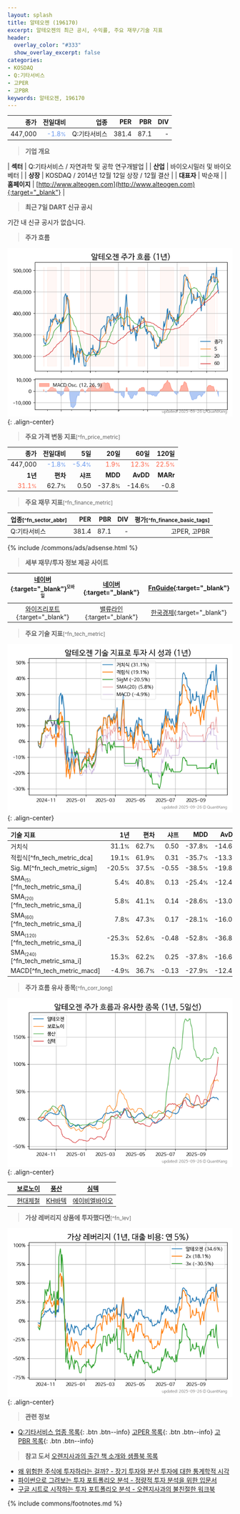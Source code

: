 ```yaml
---
layout: splash
title: 알테오젠 (196170)
excerpt: 알테오젠의 최근 공시, 수익률, 주요 재무/기술 지표
header:
  overlay_color: "#333"
  show_overlay_excerpt: false
categories:
- KOSDAQ
- Q:기타서비스
- 고PER
- 고PBR
keywords: 알테오젠, 196170
---
```


| **종가** | **전일대비** | **업종** | **PER** | **PBR** | **DIV** |
| -------: | -----------: | -------: | ------: | ------: | ------: |
| 447,000 | <span style="color: cornflowerblue">-1.8<small>%</small></span> | Q:기타서비스 | 381.4 | 87.1 | - |

<!-- more -->


> **기업 개요**<a id="company"></a>

| <span style="white-space:nowrap;">**섹터**</span> | Q:기타서비스 / 자연과학 및 공학 연구개발업 |
| <span style="white-space:nowrap;">**산업**</span> | 바이오시밀러 및 바이오베터 |
| <span style="white-space:nowrap;">**상장**</span> | KOSDAQ / 2014년 12월 12일 상장 / 12월 결산 |
| <span style="white-space:nowrap;">**대표자**</span> | 박순재 |
| <span style="white-space:nowrap;">**홈페이지**</span> | [http://www.alteogen.com](http://www.alteogen.com){:target="_blank"} |


> **최근 7일 DART 신규 공시**<a id="dart"></a>

기간 내 신규 공시가 없습니다.


> **주가 흐름**<a id="price"></a>

![196170](/stock/images/196170.png){: .align-center}


> **주요 가격 변동 지표**<small>[^fn_price_metric]</small>

| **종가** | **전일대비** | **5일** | **20일** | **60일** | **120일** |
| -------: | -----------: | ------: | -------: | -------: | --------: |
| 447,000 | <span style="color: cornflowerblue">-1.8<small>%</small></span> | <span style="color: cornflowerblue">-5.4<small>%</small></span> | <span style="color: tomato">1.9<small>%</small></span> | <span style="color: tomato">12.3<small>%</small></span> | <span style="color: tomato">22.5<small>%</small></span> |
| **1년** | **편차** | **샤프** | **MDD** | **AvDD** | **MARr** |
| <span style="color: tomato">31.1<small>%</small></span> | 62.7<small>%</small> | 0.50 | -37.8<small>%</small> | -14.6<small>%</small> | -0.8 |


> **주요 재무 지표**<small>[^fn_finance_metric]</small>

| **업종**<small>[^fn_sector_abbr]</small> | **PER** | **PBR** | **DIV** | **평가**<small>[^fn_finance_basic_tags]</small> |
| :--------------------------------------- | ------: | ------: | ------: | ----------------------------------------------: |
| Q:기타서비스 | 381.4 | 87.1 | - | 고PER, 고PBR |



{% include /commons/ads/adsense.html %}

> **세부 재무/투자 정보 제공 사이트**

| [네이버](https://m.stock.naver.com/domestic/stock/196170/finance/summary){:target="_blank"}<sup><small>모바일</small></sup> | [네이버](https://finance.naver.com/item/coinfo.naver?code=196170){:target="_blank"} | [FnGuide](https://comp.fnguide.com/SVO2/ASP/SVD_Invest.asp?gicode=A196170&MenuYn=Y){:target="_blank"} |
| :---: | :---: | :---: |
| [와이즈리포트](https://comp.wisereport.co.kr/company/c1040001.aspx?cmp_cd=196170){:target="_blank"} | [밸류라인](https://www.valueline.co.kr/finance/summary/196170){:target="_blank"} | [한국경제](https://markets.hankyung.com/stock/196170/financial-summary){:target="_blank"} |


> **주요 기술 지표**<small>[^fn_tech_metric]</small>


![196170](/stock/images/196170_tech.png){: .align-center}

| **기술 지표** | **1년** | **편차** | **샤프** | **MDD** | **AvDD** |
| :------------ | ------: | -----------: | -------: | ------: | -------: |
| 거치식 | 31.1<small>%</small> | 62.7<small>%</small> | 0.50 | -37.8<small>%</small> | -14.6<small>%</small> |
| 적립식[^fn_tech_metric_dca] | 19.1<small>%</small> | 61.9<small>%</small> | 0.31 | -35.7<small>%</small> | -13.3<small>%</small> |
| Sig. M[^fn_tech_metric_sigm] | -20.5<small>%</small> | 37.5<small>%</small> | -0.55 | -38.5<small>%</small> | -19.8<small>%</small> |
| SMA<small><sub>(5)</sub></small>[^fn_tech_metric_sma_i] | 5.4<small>%</small> | 40.8<small>%</small> | 0.13 | -25.4<small>%</small> | -12.4<small>%</small> |
| SMA<small><sub>(20)</sub></small>[^fn_tech_metric_sma_i] | 5.8<small>%</small> | 41.1<small>%</small> | 0.14 | -28.6<small>%</small> | -13.0<small>%</small> |
| SMA<small><sub>(60)</sub></small>[^fn_tech_metric_sma_i] | 7.8<small>%</small> | 47.3<small>%</small> | 0.17 | -28.1<small>%</small> | -16.0<small>%</small> |
| SMA<small><sub>(120)</sub></small>[^fn_tech_metric_sma_i] | -25.3<small>%</small> | 52.6<small>%</small> | -0.48 | -52.8<small>%</small> | -36.8<small>%</small> |
| SMA<small><sub>(240)</sub></small>[^fn_tech_metric_sma_i] | 15.3<small>%</small> | 62.2<small>%</small> | 0.25 | -37.8<small>%</small> | -16.6<small>%</small> |
| MACD[^fn_tech_metric_macd] | -4.9<small>%</small> | 36.7<small>%</small> | -0.13 | -27.9<small>%</small> | -12.4<small>%</small> |


> **주가 흐름 유사 종목**<a id="corr"></a><small>[^fn_corr_long]</small>

![196170](/stock/images/196170_corr.png){: .align-center}

|       | [보로노이](/310210/) | [풍산](/103140/) | [심텍](/222800/) |
| :---: | :------------------------------------: | :------------------------------------: | :------------------------------------: |
|       | [현대제철](/004020/) | [KH바텍](/060720/) | [에이비엘바이오](/298380/) |


> **가상 레버리지 상품에 투자했다면**<a id="2x"></a><small>[^fn_lev]</small>

![196170](/stock/images/196170_2x.png){: .align-center}


> **관련 정보**

- [Q:기타서비스 업종 목록](/stats/sector/kosdaq_업종_기타서비스_종목/){: .btn .btn--info} [고PER 목록](/fn/fn_high_per/){: .btn .btn--info} [고PBR 목록](/fn/fn_high_pbr/){: .btn .btn--info}

> **참고 도서** [오렌지사과의 출간 책 소개와 샘플북 목록](https://kongdori.tistory.com/691)

- [왜 위험한 주식에 투자하라는 걸까? - 장기 투자와 분산 투자에 대한 통계학적 시각](https://kongdori.tistory.com/421)
- [파이썬으로 그려보는 투자 포트폴리오 분석  - 정량적 투자 분석을 위한 입문서](https://kongdori.tistory.com/643)
- [구글 시트로 시작하는 투자 포트폴리오 분석 - 오렌지사과의 불친절한 워크북](https://kongdori.tistory.com/449)


{% include commons/footnotes.md %}